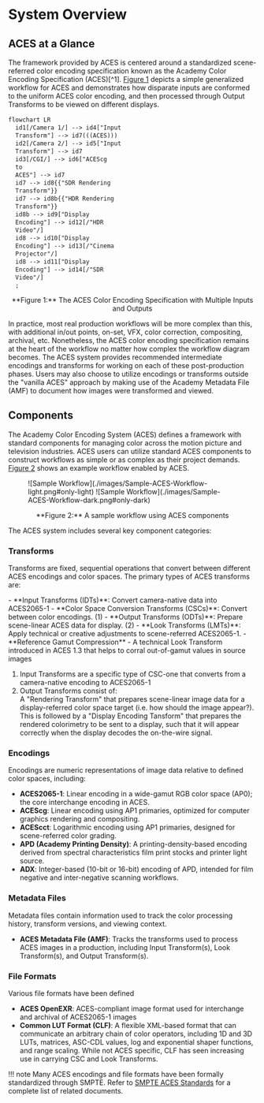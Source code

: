 System Overview 
===============

ACES at a Glance
----------------
The framework provided by ACES is centered around a standardized scene-referred color encoding specification known as the Academy Color Encoding Specification (ACES)[^1]. [Figure 1](#aces-diagram) depicts a simple generalized workflow for ACES and demonstrates how disparate inputs are conformed to the uniform ACES color encoding, and then processed through Output Transforms to be viewed on different displays.

<a name="aces-diagram"></a>
``` mermaid
flowchart LR
  id1[/Camera 1/] --> id4["Input
  Transform"] --> id7(((ACES)))
  id2[/Camera 2/] --> id5["Input
  Transform"] --> id7
  id3[/CGI/] --> id6["ACEScg
  to
  ACES"] --> id7
  id7 --> id8{{"SDR Rendering
  Transform"}}
  id7 --> id8b{{"HDR Rendering
  Transform"}}
  id8b --> id9["Display
  Encoding"] --> id12[/"HDR
  Video"/]
  id8 --> id10["Display
  Encoding"] --> id13[/"Cinema
  Projector"/]
  id8 --> id11["Display
  Encoding"] --> id14[/"SDR
  Video"/]
  ;
```
<figcaption align="center" markdown=1>
**Figure 1:** The ACES Color Encoding Specification with Multiple Inputs and Outputs
</figcaption>

In practice, most real production workflows will be more complex than this, with additional in/out points, on-set, VFX, color correction, compositing, archival, etc. Nonetheless, the ACES color encoding specification remains at the heart of the workflow no matter how complex the workflow diagram becomes. The ACES system provides recommended intermediate encodings and transforms for working on each of these post-production phases. Users may also choose to utilize encodings or transforms outside the "vanilla ACES" approach by making use of the Academy Metadata File (AMF) to document how images were transformed and viewed.


Components
----------

The Academy Color Encoding System (ACES) defines a framework with standard components for managing color  across the motion picture and television industries. ACES users can utilize standard ACES components to construct workflows as simple or as complex as their project demands. [Figure 2](#sample-workflow) shows an example workflow enabled by ACES.

<a name="sample-workflow"></a>
<figure markdown="span">
  ![Sample Workflow](./images/Sample-ACES-Workflow-light.png#only-light)
  ![Sample Workflow](./images/Sample-ACES-Workflow-dark.png#only-dark)
</figure>
<figcaption align="center" markdown>**Figure 2:** A sample workflow using ACES components</figcaption>

The ACES system includes several key component categories:

### Transforms
Transforms are fixed, sequential operations that convert between different ACES encodings and color spaces. The primary types of ACES transforms are:

<div class="annotate" markdown>
- **Input Transforms (IDTs)**: Convert camera-native data into ACES2065-1
- **Color Space Conversion Transforms (CSCs)**: Convert between color encodings. (1) 
- **Output Transforms (ODTs)**: Prepare scene-linear ACES data for display. (2) 
- **Look Transforms (LMTs)**: Apply technical or creative adjustments to scene-referred ACES2065-1.
    - **Reference Gamut Compression** - A technical Look Transform introduced in ACES 1.3 that helps to corral out-of-gamut values in source images
</div>

1.  Input Transforms are a specific type of CSC-one that converts from a camera-native encoding to ACES2065-1
2.  Output Transforms consist of: <br>
    A "Rendering Transform" that prepares scene-linear image data for a display-referred color space target (i.e. how should the image appear?). <br>
    This is followed by a "Display Encoding Tansform" that prepares the rendered colorimetry to be sent to a display, such that it will appear correctly when the display decodes the on-the-wire signal.

### Encodings 
Encodings are numeric representations of image data relative to defined color spaces, including:

  - **ACES2065-1**: Linear encoding in a wide-gamut RGB color space (AP0); the core interchange encoding in ACES.
  - **ACEScg**: Linear encoding using AP1 primaries, optimized for computer graphics rendering and compositing.
  - **ACEScct**: Logarithmic encoding using AP1 primaries, designed for scene-referred color grading.
  - **APD (Academy Printing Density)**: A printing-density-based encoding derived from spectral characteristics film print stocks and printer light source.
  - **ADX**: Integer-based (10-bit or 16-bit) encoding of APD, intended for film negative and inter-negative scanning workflows.

### Metadata Files 
Metadata files contain information used to track the color processing history, transform versions, and viewing context. 

  - **ACES Metadata File (AMF)**: Tracks the transforms used to process ACES images in a production, including Input Transform(s), Look Transform(s), and Output Transform(s).

### File Formats
Various file formats have been defined 

  - **ACES OpenEXR**: ACES-compliant image format used for interchange and archival of ACES2065-1 images
  - **Common LUT Format (CLF)**: A flexible XML-based format that can communicate an arbitrary chain of color operators, including 1D and 3D LUTs, matrices, ASC-CDL values, log and exponential shaper functions, and range scaling. While not ACES specific, CLF has seen increasing use in carrying CSC and Look Transforms. 

!!! note
    Many ACES encodings and file formats have been formally standardized through SMPTE. Refer to [SMPTE ACES Standards](https://www.smpte.org/standards/aces-standards) for a complete list of related documents.